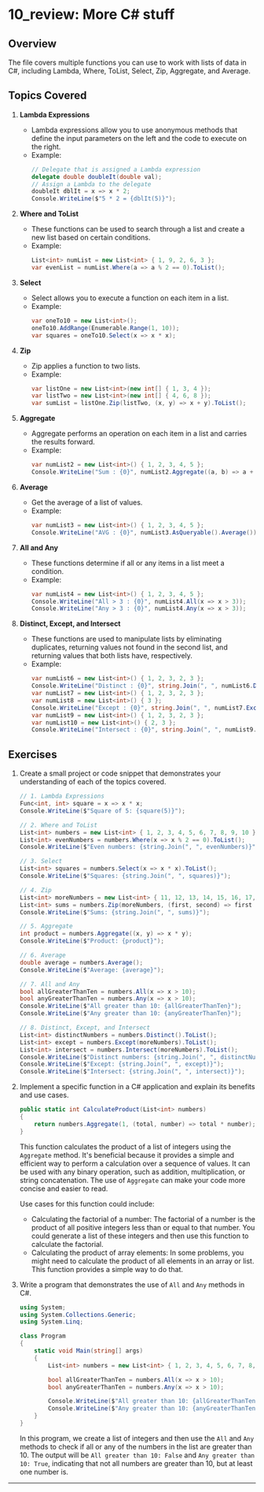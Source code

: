 # 10_review: More C# stuff

## Overview

The file covers multiple functions you can use to work with lists of data in C#, including Lambda, Where, ToList, Select, Zip, Aggregate, and Average.

## Topics Covered

1. **Lambda Expressions**
   - Lambda expressions allow you to use anonymous methods that define the input parameters on the left and the code to execute on the right.
   - Example:
     ```csharp
     // Delegate that is assigned a Lambda expression
     delegate double doubleIt(double val);
     // Assign a Lambda to the delegate
     doubleIt dblIt = x => x * 2;
     Console.WriteLine($"5 * 2 = {dblIt(5)}");
     ```

2. **Where and ToList**
   - These functions can be used to search through a list and create a new list based on certain conditions.
   - Example:
     ```csharp
     List<int> numList = new List<int> { 1, 9, 2, 6, 3 };
     var evenList = numList.Where(a => a % 2 == 0).ToList();
     ```

3. **Select**
   - Select allows you to execute a function on each item in a list.
   - Example:
     ```csharp
     var oneTo10 = new List<int>();
     oneTo10.AddRange(Enumerable.Range(1, 10));
     var squares = oneTo10.Select(x => x * x);
     ```

4. **Zip**
   - Zip applies a function to two lists.
   - Example:
     ```csharp
     var listOne = new List<int>(new int[] { 1, 3, 4 });
     var listTwo = new List<int>(new int[] { 4, 6, 8 });
     var sumList = listOne.Zip(listTwo, (x, y) => x + y).ToList();
     ```

5. **Aggregate**
   - Aggregate performs an operation on each item in a list and carries the results forward.
   - Example:
     ```csharp
     var numList2 = new List<int>() { 1, 2, 3, 4, 5 };
     Console.WriteLine("Sum : {0}", numList2.Aggregate((a, b) => a + b));
     ```

6. **Average**
   - Get the average of a list of values.
   - Example:
     ```csharp
     var numList3 = new List<int>() { 1, 2, 3, 4, 5 };
     Console.WriteLine("AVG : {0}", numList3.AsQueryable().Average());
     ```

7. **All and Any**
   - These functions determine if all or any items in a list meet a condition.
   - Example:
     ```csharp
     var numList4 = new List<int>() { 1, 2, 3, 4, 5 };
     Console.WriteLine("All > 3 : {0}", numList4.All(x => x > 3));
     Console.WriteLine("Any > 3 : {0}", numList4.Any(x => x > 3));
     ```

8. **Distinct, Except, and Intersect**
   - These functions are used to manipulate lists by eliminating duplicates, returning values not found in the second list, and returning values that both lists have, respectively.
   - Example:
     ```csharp
     var numList6 = new List<int>() { 1, 2, 3, 2, 3 };
     Console.WriteLine("Distinct : {0}", string.Join(", ", numList6.Distinct()));
     var numList7 = new List<int>() { 1, 2, 3, 2, 3 };
     var numList8 = new List<int>() { 3 };
     Console.WriteLine("Except : {0}", string.Join(", ", numList7.Except(numList8)));
     var numList9 = new List<int>() { 1, 2, 3, 2, 3 };
     var numList10 = new List<int>() { 2, 3 };
     Console.WriteLine("Intersect : {0}", string.Join(", ", numList9.Intersect(numList10)));
     ```

## Exercises

1. Create a small project or code snippet that demonstrates your understanding of each of the topics covered.
    ```csharp
    // 1. Lambda Expressions
    Func<int, int> square = x => x * x;
    Console.WriteLine($"Square of 5: {square(5)}");

    // 2. Where and ToList
    List<int> numbers = new List<int> { 1, 2, 3, 4, 5, 6, 7, 8, 9, 10 };
    List<int> evenNumbers = numbers.Where(x => x % 2 == 0).ToList();
    Console.WriteLine($"Even numbers: {string.Join(", ", evenNumbers)}");

    // 3. Select
    List<int> squares = numbers.Select(x => x * x).ToList();
    Console.WriteLine($"Squares: {string.Join(", ", squares)}");

    // 4. Zip
    List<int> moreNumbers = new List<int> { 11, 12, 13, 14, 15, 16, 17, 18, 19, 20 };
    List<int> sums = numbers.Zip(moreNumbers, (first, second) => first + second).ToList();
    Console.WriteLine($"Sums: {string.Join(", ", sums)}");

    // 5. Aggregate
    int product = numbers.Aggregate((x, y) => x * y);
    Console.WriteLine($"Product: {product}");

    // 6. Average
    double average = numbers.Average();
    Console.WriteLine($"Average: {average}");

    // 7. All and Any
    bool allGreaterThanTen = numbers.All(x => x > 10);
    bool anyGreaterThanTen = numbers.Any(x => x > 10);
    Console.WriteLine($"All greater than 10: {allGreaterThanTen}");
    Console.WriteLine($"Any greater than 10: {anyGreaterThanTen}");

    // 8. Distinct, Except, and Intersect
    List<int> distinctNumbers = numbers.Distinct().ToList();
    List<int> except = numbers.Except(moreNumbers).ToList();
    List<int> intersect = numbers.Intersect(moreNumbers).ToList();
    Console.WriteLine($"Distinct numbers: {string.Join(", ", distinctNumbers)}");
    Console.WriteLine($"Except: {string.Join(", ", except)}");
    Console.WriteLine($"Intersect: {string.Join(", ", intersect)}");

    ```
2. Implement a specific function in a C# application and explain its benefits and use cases.
    ```csharp
    public static int CalculateProduct(List<int> numbers)
    {
        return numbers.Aggregate(1, (total, number) => total * number);
    }
    ```
    This function calculates the product of a list of integers using the `Aggregate` method. It's beneficial because it provides a simple and efficient way to perform a calculation over a sequence of values. It can be used with any binary operation, such as addition, multiplication, or string concatenation. The use of `Aggregate` can make your code more concise and easier to read.

    Use cases for this function could include:

    - Calculating the factorial of a number: The factorial of a number is the product of all positive integers less than or equal to that number. You could generate a list of these integers and then use this function to calculate the factorial.
    - Calculating the product of array elements: In some problems, you might need to calculate the product of all elements in an array or list. This function provides a simple way to do that.

3. Write a program that demonstrates the use of `All` and `Any` methods in C#.
    ```csharp
    using System;
    using System.Collections.Generic;
    using System.Linq;

    class Program
    {
        static void Main(string[] args)
        {
            List<int> numbers = new List<int> { 1, 2, 3, 4, 5, 6, 7, 8, 9, 10 };

            bool allGreaterThanTen = numbers.All(x => x > 10);
            bool anyGreaterThanTen = numbers.Any(x => x > 10);

            Console.WriteLine($"All greater than 10: {allGreaterThanTen}");
            Console.WriteLine($"Any greater than 10: {anyGreaterThanTen}");
        }
    }
    ```
    In this program, we create a list of integers and then use the `All` and `Any` methods to check if all or any of the numbers in the list are greater than 10. The output will be `All greater than 10: False` and `Any greater than 10: True`, indicating that not all numbers are greater than 10, but at least one number is.

---